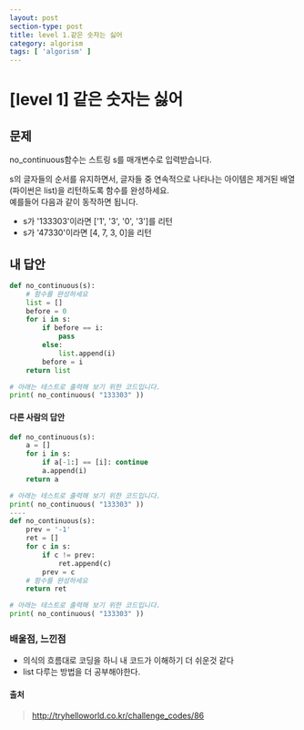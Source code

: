 ```yaml
---
layout: post
section-type: post
title: level 1.같은 숫자는 싫어
category: algorism
tags: [ 'algorism' ]
---
```


# [level 1] 같은 숫자는 싫어

## 문제

no_continuous함수는 스트링 s를 매개변수로 입력받습니다.  

s의 글자들의 순서를 유지하면서, 글자들 중 연속적으로 나타나는 아이템은 제거된 배열(파이썬은 list)을 리턴하도록 함수를 완성하세요.  
예를들어 다음과 같이 동작하면 됩니다.  

- s가 '133303'이라면 ['1', '3', '0', '3']를 리턴
- s가 '47330'이라면 [4, 7, 3, 0]을 리턴


## 내 답안

```python
def no_continuous(s):
    # 함수를 완성하세요
    list = []
    before = 0
    for i in s:
        if before == i:
            pass
        else:
            list.append(i)
        before = i
    return list

# 아래는 테스트로 출력해 보기 위한 코드입니다.
print( no_continuous( "133303" ))
```

#### 다른 사람의 답안

```python
def no_continuous(s):
    a = []
    for i in s:
        if a[-1:] == [i]: continue
        a.append(i)
    return a

# 아래는 테스트로 출력해 보기 위한 코드입니다.
print( no_continuous( "133303" ))
----
def no_continuous(s):
    prev = '-1'
    ret = []
    for c in s:
        if c != prev:
            ret.append(c)
        prev = c
    # 함수를 완성하세요
    return ret

# 아래는 테스트로 출력해 보기 위한 코드입니다.
print( no_continuous( "133303" ))
```

### 배울점, 느낀점

- 의식의 흐름대로 코딩을 하니 내 코드가 이해하기 더 쉬운것 같다  
- list 다루는 방법을 더 공부해야한다.

#### 출처
> <http://tryhelloworld.co.kr/challenge_codes/86>
